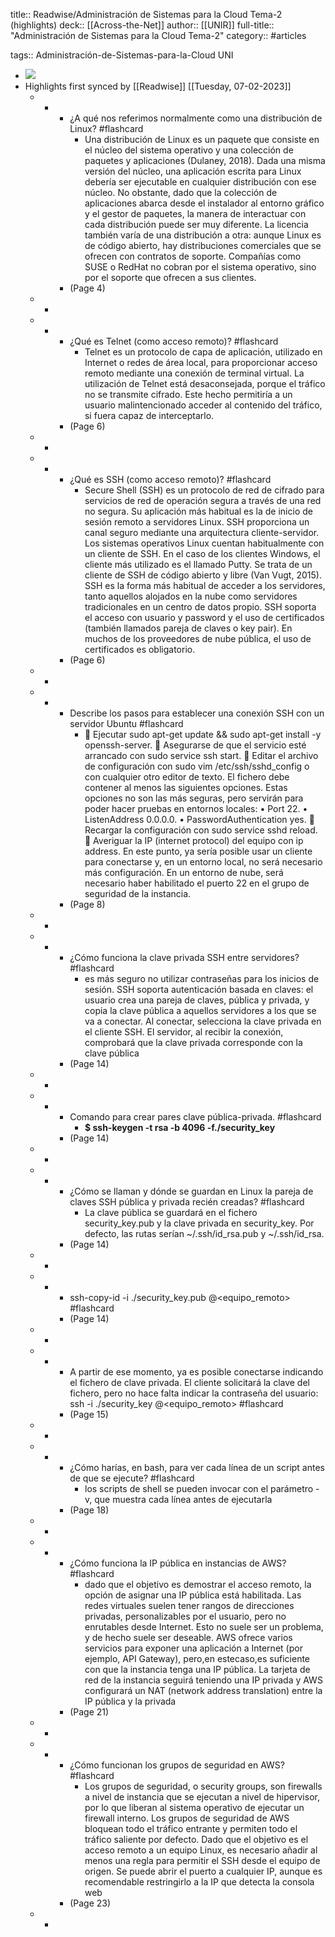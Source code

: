 title:: Readwise/Administración de Sistemas para la Cloud Tema-2 (highlights)
deck:: [[Across-the-Net]]
author:: [[UNIR]]
full-title:: "Administración de Sistemas para la Cloud Tema-2"
category:: #articles

tags:: Administración-de-Sistemas-para-la-Cloud UNI

- ![](https://readwise-assets.s3.amazonaws.com/media/uploaded_book_covers/profile_22942/5b66d271-6a8e-428f-91ae-f8dfcb024839.jpg)
- Highlights first synced by [[Readwise]] [[Tuesday, 07-02-2023]]
	- -
		- ¿A qué nos referimos normalmente como una distribución de Linux? #flashcard
			- Una  distribución  de  Linux  es  un  paquete  que  consiste  en  el  núcleo  del  sistema operativo  y  una  colección  de  paquetes  y  aplicaciones  (Dulaney,  2018).  Dada  una misma versión del núcleo, una aplicación escrita para Linux debería ser ejecutable en cualquier  distribución  con  ese  núcleo.  No  obstante,  dado  que  la  colección  de aplicaciones abarca desde el instalador al entorno gráfico y el gestor de paquetes, la manera  de  interactuar  con  cada  distribución  puede  ser  muy  diferente.  La  licencia también  varía  de  una  distribución  a  otra:  aunque  Linux  es  de  código  abierto,  hay distribuciones  comerciales  que  se  ofrecen  con  contratos  de  soporte.  Compañías como  SUSE  o  RedHat no  cobran  por  el  sistema operativo,  sino  por  el  soporte  que ofrecen a sus clientes.
		- (Page 4)
	- -
	- -
		- ¿Qué es Telnet (como acceso remoto)? #flashcard
			- Telnet es un protocolo de capa de aplicación, utilizado en Internet o redes de área local, para proporcionar acceso remoto mediante una conexión de terminal virtual. La utilización de Telnet está desaconsejada, porque el tráfico no se transmite cifrado. Este hecho permitiría a un usuario malintencionado acceder al contenido del tráfico, si fuera capaz de interceptarlo.
		- (Page 6)
	- -
	- -
		- ¿Qué es SSH (como acceso remoto)? #flashcard
			- Secure  Shell  (SSH)  es  un  protocolo  de  red  de  cifrado  para  servicios  de  red  de operación segura a través de una red no segura. Su aplicación más habitual es la de inicio  de  sesión  remoto  a  servidores  Linux.  SSH  proporciona  un  canal  seguro mediante una arquitectura cliente-servidor. Los sistemas operativos Linux cuentan habitualmente con un cliente de SSH. En el caso de los clientes Windows, el cliente más utilizado es el llamado Putty. Se trata de un cliente de SSH de código abierto y libre (Van Vugt, 2015). SSH es la forma más habitual de acceder a los servidores, tanto aquellos alojados en la nube como servidores tradicionales en un centro de datos propio. SSH soporta el acceso con usuario y password y el uso de certificados (también llamados pareja de claves  o  key  pair).  En  muchos  de  los  proveedores  de  nube  pública,  el  uso  de certificados es obligatorio.
		- (Page 6)
	- -
	- -
		- Describe los pasos para establecer una conexión SSH con un servidor Ubuntu #flashcard
			-   Ejecutar sudo apt-get update && sudo apt-get install -y openssh-server.   Asegurarse de que el servicio esté arrancado con sudo service ssh start.   Editar  el  archivo  de  configuración  con  sudo  vim  /etc/ssh/sshd_config  o  con cualquier otro editor de texto. El fichero debe contener al menos las siguientes opciones. Estas opciones no son las más seguras, pero servirán para poder hacer pruebas en entornos locales: •  Port 22. •  ListenAddress 0.0.0.0. •  PasswordAuthentication yes.   Recargar la configuración con sudo service sshd reload.   Averiguar la IP (internet protocol) del equipo con ip address. En este punto, ya sería posible usar un cliente para conectarse y, en un entorno local, no será necesario más configuración. En un entorno de nube, será necesario haber habilitado el puerto 22 en el grupo de seguridad de la instancia.
		- (Page 8)
	- -
	- -
		- ¿Cómo funciona la clave privada SSH entre servidores? #flashcard
			- es  más  seguro  no  utilizar  contraseñas  para  los  inicios  de  sesión.  SSH  soporta autenticación  basada  en  claves:  el  usuario  crea  una  pareja  de  claves,  pública  y privada, y copia la clave pública a aquellos servidores a los que se va a conectar. Al conectar,  selecciona  la  clave  privada  en  el  cliente  SSH.  El  servidor,  al  recibir  la conexión,  comprobará  que  la  clave  privada  corresponde  con  la  clave  pública
		- (Page 14)
	- -
	- -
		- Comando para crear pares clave pública-privada. #flashcard
			- **$ ssh-keygen -t rsa -b 4096 -f./security_key**
		- (Page 14)
	- -
	- -
		- ¿Cómo se llaman y dónde se guardan en Linux la pareja de claves SSH pública y privada recién creadas? #flashcard
			- La  clave  pública  se  guardará  en  el  fichero  security_key.pub  y  la  clave  privada  en security_key.  Por  defecto,  las  rutas  serían  ~/.ssh/id_rsa.pub  y  ~/.ssh/id_rsa.
		- (Page 14)
	- -
	- -
		- ssh-copy-id -i ./security_key.pub <usuario>@<equipo_remoto> #flashcard
		- (Page 14)
	- -
	- -
		- A  partir  de  ese  momento,  ya  es  posible  conectarse  indicando  el  fichero  de  clave privada.  El  cliente  solicitará  la  clave  del  fichero,  pero  no  hace  falta  indicar  la contraseña del usuario: ssh -i ./security_key <usuario>@<equipo_remoto> #flashcard
		- (Page 15)
	- -
	- -
		- ¿Cómo harías, en bash, para ver cada línea de un script antes de que se ejecute? #flashcard
			- los scripts de shell se pueden invocar con el parámetro -v, que muestra cada línea antes de ejecutarla
		- (Page 18)
	- -
	- -
		- ¿Cómo funciona la IP pública en instancias de AWS? #flashcard
			- dado que el objetivo es demostrar el acceso remoto, la opción de asignar una IP pública está habilitada. Las redes virtuales suelen tener rangos de direcciones privadas, personalizables por el usuario, pero no enrutables desde Internet. Esto no suele ser un problema, y de hecho suele ser deseable. AWS ofrece varios servicios para exponer una aplicación a Internet (por ejemplo, API Gateway), pero,en estecaso,es suficiente con que la instancia tenga una IP pública. La tarjeta de red de la instancia seguirá teniendo una IP privada y AWS configurará un NAT (network address translation) entre la IP pública y la privada
		- (Page 21)
	- -
	- -
		- ¿Cómo funcionan los grupos de seguridad en AWS? #flashcard
			- Los grupos de seguridad, o security groups, son firewalls a nivel de instancia que se ejecutan a nivel de hipervisor, por lo que liberan al sistema operativo de ejecutar un firewall interno. Los grupos de seguridad de AWS bloquean todo el tráfico entrante y permiten  todo  el  tráfico  saliente  por  defecto.  Dado  que  el  objetivo  es  el  acceso remoto a un equipo Linux, es necesario añadir al menos una regla para permitir  el SSH desde el equipo de origen. Se puede abrir el puerto a cualquier IP, aunque es recomendable  restringirlo  a  la  IP  que  detecta  la  consola  web
		- (Page 23)
	- -